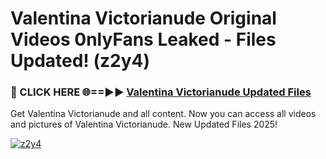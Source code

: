 # Valentina Victorianude Original Videos 0nlyFans Leaked - Files Updated! (z2y4)

<h3>🔴 CLICK HERE 🌐==►► <a href="https://tinyurl.com/y5r63du9" rel="nofollow">Valentina Victorianude Updated Files</a></h3>

Get Valentina Victorianude and all content. Now you can access all videos and pictures of Valentina Victorianude. New Updated Files 2025!

[![z2y4](https://i.imgur.com/UVo9nyh.gif)](https://tinyurl.com/y5r63du9)